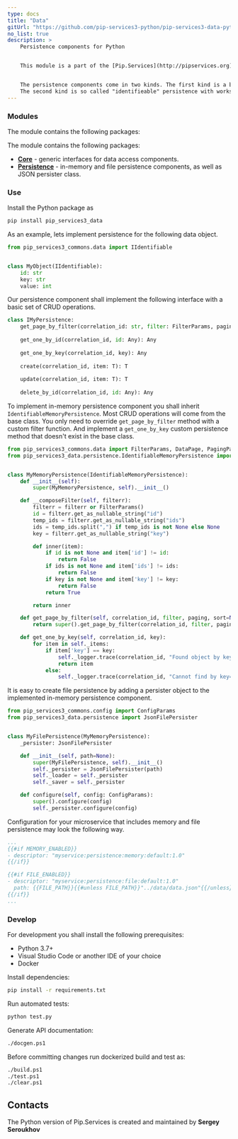 ```yaml
---
type: docs
title: "Data"
gitUrl: "https://github.com/pip-services3-python/pip-services3-data-python"
no_list: true
description: > 
    Persistence components for Python 


    This module is a part of the [Pip.Services](http://pipservices.org) polyglot microservices toolkit. It contains generic 	interfaces for data access components as well as abstract implementations for in-memory and file persistence.


    The persistence components come in two kinds. The first kind is a basic persistence that can work with any object types and   provides only minimal set of operations. 
    The second kind is so called "identifieable" persistence with works with "identifable" data objects, i.e. objects that have unique  ID field. The identifiable persistence provides a full set or CRUD operations that covers most common cases.
---
```



### Modules

The module contains the following packages:

The module contains the following packages:
* [**Core**](core) - generic interfaces for data access components. 
* [**Persistence**](persistence) - in-memory and file persistence components, as well as JSON persister class.


### Use

Install the Python package as
```bash
pip install pip_services3_data
```

As an example, lets implement persistence for the following data object.

```python
from pip_services3_commons.data import IIdentifiable


class MyObject(IIdentifiable):
    id: str
    key: str
    value: int
```

Our persistence component shall implement the following interface with a basic set of CRUD operations.

```python
class IMyPersistence:
    get_page_by_filter(correlation_id: str, filter: FilterParams, paging: PagingParams): DataPage
    
    get_one_by_id(correlation_id, id: Any): Any
    
    get_one_by_key(correlation_id, key): Any
    
    create(correlation_id, item: T): T
    
    update(correlation_id, item: T): T
    
    delete_by_id(correlation_id, id: Any): Any

```

To implement in-memory persistence component you shall inherit `IdentifiableMemoryPersistence`. 
Most CRUD operations will come from the base class. You only need to override `get_page_by_filter` method with a custom filter function.
And implement a `get_one_by_key` custom persistence method that doesn't exist in the base class.

```python
from pip_services3_commons.data import FilterParams, DataPage, PagingParams
from pip_services3_data.persistence.IdentifiableMemoryPersistence import IdentifiableMemoryPersistence


class MyMemoryPersistence(IdentifiableMemoryPersistence):
    def __init__(self):
        super(MyMemoryPersistence, self).__init__()

    def __composeFilter(self, filterr):
        filterr = filterr or FilterParams()
        id = filterr.get_as_nullable_string("id")
        temp_ids = filterr.get_as_nullable_string("ids")
        ids = temp_ids.split(",") if temp_ids is not None else None
        key = filterr.get_as_nullable_string("key")

        def inner(item):
            if id is not None and item['id'] != id:
                return False
            if ids is not None and item['ids'] != ids:
                return False
            if key is not None and item['key'] != key:
                return False
            return True

        return inner

    def get_page_by_filter(self, correlation_id, filter, paging, sort=None, select=None):
        return super().get_page_by_filter(correlation_id, filter, paging, sort, select)

    def get_one_by_key(self, correlation_id, key):
        for item in self._items:
            if item['key'] == key:
                self._logger.trace(correlation_id, "Found object by key={}", key)
                return item
            else:
                self._logger.trace(correlation_id, "Cannot find by key={}", key)
```

It is easy to create file persistence by adding a persister object to the implemented in-memory persistence component.

```python
from pip_services3_commons.config import ConfigParams
from pip_services3_data.persistence import JsonFilePersister


class MyFilePersistence(MyMemoryPersistence):
    _persister: JsonFilePersister

    def __init__(self, path=None):
        super(MyFilePersistence, self).__init__()
        self._persister = JsonFilePersister(path)
        self._loader = self._persister
        self._saver = self._persister

    def configure(self, config: ConfigParams):
        super().configure(config)
        self._persister.configure(config)
```

Configuration for your microservice that includes memory and file persistence may look the following way.

```yaml
...
{{#if MEMORY_ENABLED}}
- descriptor: "myservice:persistence:memory:default:1.0"
{{/if}}

{{#if FILE_ENABLED}}
- descriptor: "myservice:persistence:file:default:1.0"
  path: {{FILE_PATH}}{{#unless FILE_PATH}}"../data/data.json"{{/unless}}
{{/if}}
...
```

### Develop

For development you shall install the following prerequisites:
* Python 3.7+
* Visual Studio Code or another IDE of your choice
* Docker

Install dependencies:
```bash
pip install -r requirements.txt
```

Run automated tests:
```bash
python test.py
```

Generate API documentation:
```bash
./docgen.ps1
```

Before committing changes run dockerized build and test as:
```bash
./build.ps1
./test.ps1
./clear.ps1
```

## Contacts

The Python version of Pip.Services is created and maintained by **Sergey Seroukhov**

